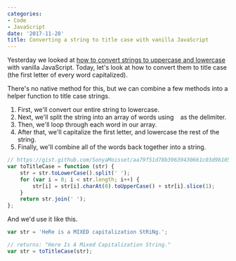 ```yaml
---
categories:
- Code
- JavaScript
date: '2017-11-28'
title: Converting a string to title case with vanilla JavaScript
---
```


Yesterday we looked at [how to convert strings to uppercase and lowercase](/converting-strings-to-uppercase-and-lowercase-with-vanilla-javascript/) with vanilla JavaScript. Today, let's look at how to convert them to title case (the first letter of every word capitalized).

There's no native method for this, but we can combine a few methods into a helper function to title case strings.

1. First, we'll convert our entire string to lowercase.
2. Next, we'll split the string into an array of words using ` ` as the delimiter.
3. Then, we'll loop through each word in our array.
4. After that, we'll capitalize the first letter, and lowercase the rest of the string.
4. Finally, we'll combine all of the words back together into a string.

```javascript
// https://gist.github.com/SonyaMoisset/aa79f51d78b39639430661c03d9b1058#file-title-case-a-sentence-for-loop-wc-js
var toTitleCase = function (str) {
	str = str.toLowerCase().split(' ');
	for (var i = 0; i < str.length; i++) {
		str[i] = str[i].charAt(0).toUpperCase() + str[i].slice(1);
	}
	return str.join(' ');
};
```

And we'd use it like this.

```js
var str = 'HeRe is a MIXED capitalization StRiNg.';

// returns: "Here Is A Mixed Capitalization String."
var str = toTitleCase(str);
```